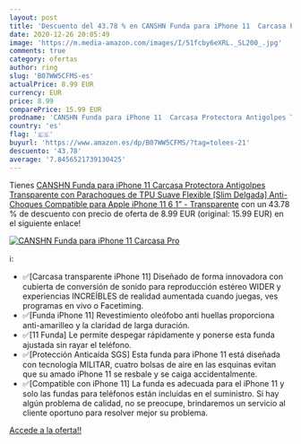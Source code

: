 ```yaml
---
layout: post
title: 'Descuento del 43.78 % en CANSHN Funda para iPhone 11  Carcasa Pro'
date: 2020-12-26 20:05:49
image: 'https://m.media-amazon.com/images/I/51fcby6eXRL._SL200_.jpg'
comments: true
category: ofertas
author: ring
slug: 'B07WW5CFMS-es'
actualPrice: 8.99 EUR
currency: EUR
price: 8.99
comparePrice: 15.99 EUR
prodname: 'CANSHN Funda para iPhone 11  Carcasa Protectora Antigolpes Transparente con Parachoques de TPU Suave Flexible [Slim Delgada] Anti-Choques Compatible para Apple iPhone 11 6 1” - Transparente'
country: 'es'
flag: '🇪🇸'
buyurl: 'https://www.amazon.es/dp/B07WW5CFMS/?tag=tolees-21'
descuento: '43.78'
average: '7.8456521739130425'
---
```


Tienes [CANSHN Funda para iPhone 11  Carcasa Protectora Antigolpes Transparente con Parachoques de TPU Suave Flexible [Slim Delgada] Anti-Choques Compatible para Apple iPhone 11 6 1” - Transparente](https://www.amazon.es/dp/B07WW5CFMS/?tag=tolees-21) con un 43.78 % de descuento con precio de oferta de 8.99 EUR (original: 15.99 EUR) en el siguiente enlace!

[![CANSHN Funda para iPhone 11  Carcasa Pro](https://m.media-amazon.com/images/I/51fcby6eXRL._SL200_.jpg)](https://www.amazon.es/dp/B07WW5CFMS/?tag=tolees-21)

ℹ️:

- ✅[Carcasa transparente iPhone 11] Diseñado de forma innovadora con cubierta de conversión de sonido para reproducción estéreo WIDER y experiencias INCREÍBLES de realidad aumentada cuando juegas, ves programas en vivo o Facetiming.
- ✅[Funda iPhone 11] Revestimiento oleófobo anti huellas proporciona anti-amarilleo y la claridad de larga duración.
- ✅[11 Funda] Le permite despegar rápidamente y ponerse esta funda ajustada sin rayar el teléfono.
- ✅[Protección Anticaída SGS] Esta funda para iPhone 11 está diseñada con tecnología MILITAR, cuatro bolsas de aire en las esquinas evitan que su amado iPhone 11 se resbale y se caiga accidentalmente.
- ✅[Compatible con iPhone 11] La funda es adecuada para el iPhone 11 y solo las fundas para teléfonos están incluidas en el suministro. Si hay algún problema de calidad, no se preocupe, brindaremos un servicio al cliente oportuno para resolver mejor su problema.

[Accede a la oferta!!](https://www.amazon.es/dp/B07WW5CFMS/?tag=tolees-21)
